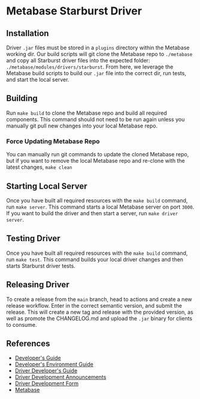 # Metabase Starburst Driver

## Installation
Driver `.jar` files must be stored in a `plugins` directory within the Metabase working dir.
Our build scripts will git clone the Metabase repo to `./metabase` and copy all Starburst driver files into the 
expected folder: `./metabase/modules/drivers/starburst`. From here, we leverage the Metabase build scripts to 
build our `.jar` file into the correct dir, run tests, and start the local server.

## Building
Run `make build` to clone the Metabase repo and build all required components. This command should not need
to be run again unless you manually git pull new changes into your local Metabase repo.

### Force Updating Metabase Repo
You can manually run git commands to update the cloned Metabase repo, but if you want to remove 
the local Metabase repo and re-clone with the latest changes, `make clean`

## Starting Local Server
Once you have built all required resources with the `make build` command, run `make server`. 
This command starts a local Metabase server on port `3000`. If you want to build the driver and then start a server, run `make driver server`.

## Testing Driver
Once you have built all required resources with the `make build` command, run `make test`. This command builds your local driver changes and then starts Starburst driver tests.

## Releasing Driver
To create a release from the `main` branch, head to actions and create a new release workflow. 
Enter in the correct semantic version, and submit the release. This will create a new tag and 
release with the provided version, as well as promote the CHANGELOG.md and upload the `.jar` 
binary for clients to consume.

## References
* [Developer's Guide](https://www.metabase.com/docs/latest/developers-guide/start.html)
* [Developer's Environment Guide](https://www.metabase.com/docs/latest/developers-guide/devenv.html)
* [Driver Developer's Guide](https://www.metabase.com/docs/latest/developers-guide-drivers.html#driver-development)
* [Driver Development Announcements](https://www.metabase.com/docs/latest/developers-guide-drivers.html#driver-development-announcements)
* [Driver Development Form](https://discourse.metabase.com/c/driver-development)
* [Metabase](https://www.metabase.com/)
